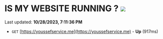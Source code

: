 # IS MY WEBSITE RUNNING ? [![](https://img.shields.io/static/v1?label=Sponsor&message=%E2%9D%A4&logo=GitHub&color=%23fe8e86)](https://github.com/sponsors/<username>)

Last updated: **10/28/2023, 7:11:36 PM**

- `GET` [https://youssefservice.me](https://youssefservice.me) - **Up** (917ms)
